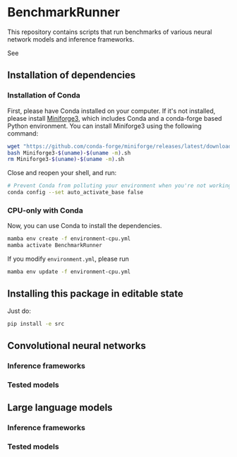 <!-- SPDX-License-Identifier: AGPL-3.0-or-later -->
# BenchmarkRunner

This repository contains scripts that run benchmarks of various neural network models and inference frameworks.

See

## Installation of dependencies

### Installation of Conda

First, please have Conda installed on your computer. If it's not installed, please install [Miniforge3](https://conda-forge.org/miniforge/), which includes Conda and a conda-forge based Python environment. You can install Miniforge3 using the following command:

```bash
wget "https://github.com/conda-forge/miniforge/releases/latest/download/Miniforge3-$(uname)-$(uname -m).sh"
bash Miniforge3-$(uname)-$(uname -m).sh
rm Miniforge3-$(uname)-$(uname -m).sh
```

Close and reopen your shell, and run:

```bash
# Prevent Conda from polluting your environment when you're not working on Conda-managed projects.
conda config --set auto_activate_base false
```

### CPU-only with Conda

Now, you can use Conda to install the dependencies.

```bash
mamba env create -f environment-cpu.yml
mamba activate BenchmarkRunner
```

If you modify `environment.yml`, please run

```bash
mamba env update -f environment-cpu.yml
```

## Installing this package in editable state

Just do:
```bash
pip install -e src
```

## Convolutional neural networks

### Inference frameworks

### Tested models

## Large language models

### Inference frameworks

### Tested models
